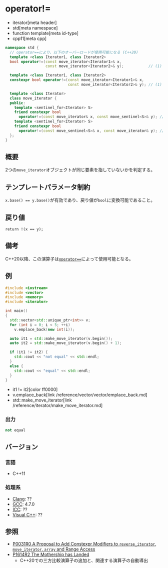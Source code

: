 # operator!=
* iterator[meta header]
* std[meta namespace]
* function template[meta id-type]
* cpp11[meta cpp]

```cpp
namespace std {
  // operator==により、以下のオーバーロードが使用可能になる (C++20)
  template <class Iterator1, class Iterator2>
  bool operator!=(const move_iterator<Iterator1>& x,
                  const move_iterator<Iterator2>& y);           // (1) C++11

  template <class Iterator1, class Iterator2>
  constexpr bool operator!=(const move_iterator<Iterator1>& x,
                            const move_iterator<Iterator2>& y); // (1) C++17

  template <class Iterator>
  class move_iterator {
  public:
    template <sentinel_for<Iterator> S>
    friend constexpr bool
      operator!=(const move_iterator& x, const move_sentinel<S>& y); // (2) C++20
    template <sentinel_for<Iterator> S>
    friend constexpr bool
      operator!=(const move_sentinel<S>& x, const move_iterator& y); // (2) C++20
  };
}
```

## 概要
2つの`move_iterator`オブジェクトが同じ要素を指していないかを判定する。

## テンプレートパラメータ制約

`x.base() == y.base()`が有効であり、戻り値が`bool`に変換可能であること。

## 戻り値
`return !(x == y);`

## 備考

C++20以降、この演算子は[`operator==`](op_equal.md)によって使用可能となる。

## 例
```cpp example
#include <iostream>
#include <vector>
#include <memory>
#include <iterator>

int main()
{
  std::vector<std::unique_ptr<int>> v;
  for (int i = 0; i < 5; ++i)
    v.emplace_back(new int(i));

  auto it1 = std::make_move_iterator(v.begin());
  auto it2 = std::make_move_iterator(v.begin() + 1);

  if (it1 != it2) {
    std::cout << "not equal" << std::endl;
  }
  else {
    std::cout << "equal" << std::endl;
  }
}
```
* it1 != it2[color ff0000]
* v.emplace_back[link /reference/vector/vector/emplace_back.md]
* std::make_move_iterator[link /reference/iterator/make_move_iterator.md]

### 出力
```cpp
not equal
```

## バージョン
### 言語
- C++11

### 処理系
- [Clang](/implementation.md#clang): ??
- [GCC](/implementation.md#gcc): 4.7.0
- [ICC](/implementation.md#icc): ??
- [Visual C++](/implementation.md#visual_cpp): ??


## 参照
- [P0031R0 A Proposal to Add Constexpr Modifiers to `reverse_iterator`, `move_iterator`, `array` and Range Access](http://www.open-std.org/jtc1/sc22/wg21/docs/papers/2015/p0031r0.html)
- [P1614R2 The Mothership has Landed](https://www.open-std.org/jtc1/sc22/wg21/docs/papers/2019/p1614r2.html)
    - C++20での三方比較演算子の追加と、関連する演算子の自動導出
